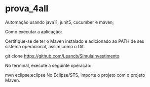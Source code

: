 # prova_4all

Automação usando java11, junit5, cucumber e maven;

Como executar a aplicação:

Certifique-se de ter o Maven instalado e adicionado ao PATH de seu sistema operacional, assim como o Git.

git clone https://github.com/Leancb/SimulaInvestimento

No terminal, execute a seguinte operação:

mvn eclipse:eclipse No Eclipse/STS, importe o projeto com o projeto Maven.
